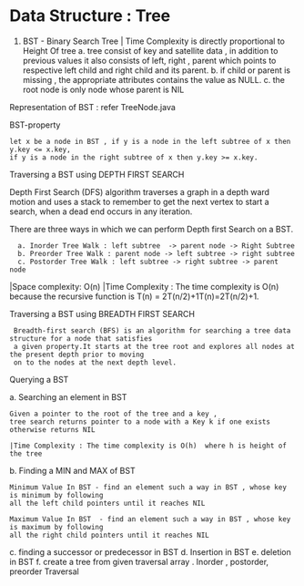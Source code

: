 # Data Structure : Tree

1. BST - Binary Search Tree | Time Complexity is directly proportional to Height Of tree
   a. tree consist of key and satellite data , in addition to previous values it also consists of left, right , parent
   which points to respective left child and right child and its parent.
   b. if child or parent is missing , the appropriate attributes contains the value as NULL.
   c. the root node is only node whose parent is NIL

Representation of BST : refer TreeNode.java

BST-property

    let x be a node in BST , if y is a node in the left subtree of x then y.key <= x.key,
    if y is a node in the right subtree of x then y.key >= x.key.

Traversing a BST using DEPTH FIRST SEARCH

Depth First Search (DFS) algorithm traverses a graph in a depth ward motion and uses a stack to remember
to get the next vertex to start a search, when a dead end occurs in any iteration.

There are three ways in which we can perform Depth first Search on a BST.

      a. Inorder Tree Walk : left subtree  -> parent node -> Right Subtree
      b. Preorder Tree Walk : parent node -> left subtree -> right subtree
      c. Postorder Tree Walk : left subtree -> right subtree -> parent node

|Space complexity: O(n)
|Time Complexity : The time complexity is O(n) because the recursive function is
T(n) = 2T(n/2)+1T(n)=2T(n/2)+1.

Traversing a BST using BREADTH FIRST SEARCH

     Breadth-first search (BFS) is an algorithm for searching a tree data structure for a node that satisfies
     a given property.It starts at the tree root and explores all nodes at the present depth prior to moving
     on to the nodes at the next depth level.

Querying a BST

a. Searching an element in BST

    Given a pointer to the root of the tree and a key ,
    tree search returns pointer to a node with a Key k if one exists otherwise returns NIL
    
    |Time Complexity : The time complexity is O(h)  where h is height of the tree

b. Finding a MIN and MAX of BST

    Minimum Value In BST - find an element such a way in BST , whose key is minimum by following
    all the left child pointers until it reaches NIL
    
    Maximum Value In BST  - find an element such a way in BST , whose key is maximum by following 
    all the right child pointers until it reaches NIL

c. finding a successor or predecessor in BST
d. Insertion in BST
e. deletion in BST
f. create a tree from given traversal array . Inorder , postorder, preorder Traversal

